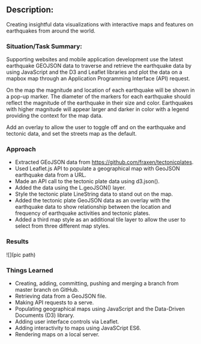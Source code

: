 ## Description:
Creating insightful data visualizations with interactive maps and features on earthquakes from around the world.

### Situation/Task Summary:
Supporting websites and mobile application development use the latest earthquake GEOJSON 
data to traverse and retrieve the earthquake data by using JavaScript and the D3 and Leaflet
libraries and plot the data on a mapbox map through an Application Programming Interface (API) request.

On the map the magnitude and location of each earthquake will be shown in a pop-up marker. The diameter of the markers for each earthquake should reflect the magnitude of the earthquake in their size and color. Earthquakes with higher magnitude will appear larger and darker in color with a legend providing the context for the map data. 

Add an overlay to allow the user to toggle off and on the earthquake and tectonic data, and set the streets map as the default.

### Approach
*	Extracted GEoJSON data from https://github.com/fraxen/tectonicplates.
*	 Used Leaflet.js API to populate a geographical map with GeoJSON earthquake data from a URL.
*	 Made an API call to the tectonic plate data using d3.json().
*	Added the data using the L.geoJSON() layer.
*	Style the tectonic plate LineString data to stand out on the map.
*	Added the tectonic plate GeoJSON data as an overlay with the earthquake data to show relationship between the location and frequency of earthquake activities and tectonic plates.
*	Added a third map style as an additional tile layer to allow the user to select from three different map styles.


### Results
![](pic path)


### Things Learned
*	Creating, adding, committing, pushing and merging a branch from master branch on GitHub.
*	Retrieving data from a GeoJSON file.
*	Making API requests to a serve.
*	Populating geographical maps using JavaScript and the Data-Driven Documents (D3) library.
*	Adding user interface controls via Leaflet.
*	 Adding interactivity to maps using JavaSCript ES6.
*	 Rendering maps on a local server.

